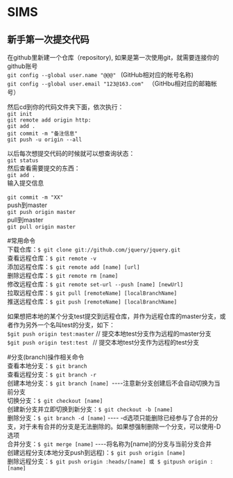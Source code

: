 <!--
 * @Description: 
 * @Version: 2.0
 * @Autor: JYHan
 * @Date: 2021-07-06 15:23:18
 * @LastEditors: Please set LastEditors
 * @LastEditTime: 2021-07-06 16:11:50
-->
# SIMS
## 新手第一次提交代码<br/>
在github里新建一个仓库（repository), 如果是第一次使用git，就需要连接你的github账号<br/>
`git config --global user.name "@@@" `    (GitHub相对应的帐号名称)<br/>
`git config --global user.email "123@163.com" ` （GitHbu相对应的邮箱帐号）<br/>

然后cd到你的代码文件夹下面，依次执行：<br/>
`git init`<br/>
`git remote add origin http:`<br/>
`git add .`<br/>
`git commit -m "备注信息"`<br/>
`git push -u origin --all`<br/>

以后每次想提交代码的时候就可以想查询状态：<br/>
`git status`<br/>
然后查看需要提交的东西：<br/>
`git add .`<br/>
输入提交信息<br/><br/>
`git commit -m "XX"`<br/>
push到master<br/>
`git push origin master`<br/>
pull到master<br/>
`git pull origin master`<br/>

#常用命令<br/>
下载仓库：`$ git clone git://github.com/jquery/jquery.git`<br/>
查看远程仓库：`$ git remote -v`<br/>
添加远程仓库：`$ git remote add [name] [url]`<br/>
删除远程仓库：`$ git remote rm [name]`<br/>
修改远程仓库：`$ git remote set-url --push [name] [newUrl]`<br/>
拉取远程仓库：`$ git pull [remoteName] [localBranchName]`<br/>
推送远程仓库：`$ git push [remoteName] [localBranchName]`<br/>

如果想把本地的某个分支test提交到远程仓库，并作为远程仓库的master分支，或者作为另外一个名叫test的分支，如下：<br/>
`$git push origin test:master`         // 提交本地test分支作为远程的master分支<br/>
`$git push origin test:test `             // 提交本地test分支作为远程的test分支<br/>

#分支(branch)操作相关命令<br/>
查看本地分支：`$ git branch`<br/>
查看远程分支：`$ git branch -r`<br/>
创建本地分支：`$ git branch [name] `----注意新分支创建后不会自动切换为当前分支<br/>
切换分支：`$ git checkout [name]`<br/>
创建新分支并立即切换到新分支：`$ git checkout -b [name]`<br/>
删除分支：`$ git branch -d [name]` ---- -d选项只能删除已经参与了合并的分支，对于未有合并的分支是无法删除的。如果想强制删除一个分支，可以使用-D选项<br/>
合并分支：`$ git merge [name]` ----将名称为[name]的分支与当前分支合并<br/>
创建远程分支(本地分支push到远程)：`$ git push origin [name]`<br/>
删除远程分支：`$ git push origin :heads/[name] 或 $ gitpush origin :[name] `<br/>